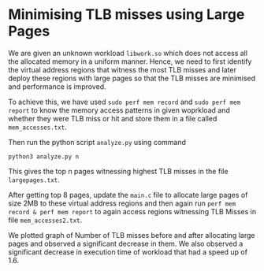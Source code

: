 # Minimising TLB misses using Large Pages 

We are given an unknown workload `libwork.so` which does not access all the allocated memory in a uniform manner. Hence, we need to first identify the virtual address regions that witness the most TLB misses and later deploy these regions with large pages so that the TLB misses are minimised and performance is improved.


To achieve this, we have used ``sudo perf mem record`` and ``sudo perf mem report`` to know the memory access patterns in given woprkload and whether they were TLB miss or hit and store them in a file called `mem_accesses.txt`.

Then run the python script `analyze.py` using command 
```
python3 analyze.py n
```
This gives the top n pages witnessing highest TLB misses in the file `largepages.txt`.

After getting top 8 pages, update the `main.c` file to allocate large pages of size 2MB to these virtual address regions and then again run `perf mem record & perf mem report` to again access regions witnessing TLB Misses in file `mem_accesses2.txt`.

We plotted graph of Number of TLB misses before and after allocating large pages and observed a significant decrease in them. 
We also observed a significant decrease in execution time of workload that had a speed up of 1.6.





